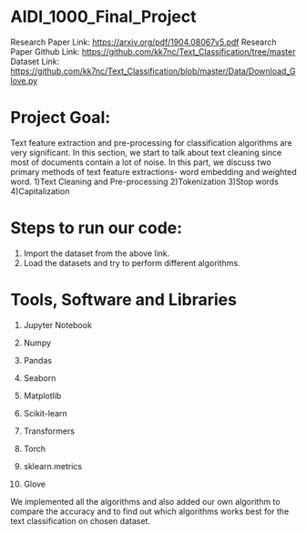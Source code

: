 # AIDI_1000_Final_Project

Research Paper Link: https://arxiv.org/pdf/1904.08067v5.pdf
Research Paper Github Link: https://github.com/kk7nc/Text_Classification/tree/master
Dataset Link: https://github.com/kk7nc/Text_Classification/blob/master/Data/Download_Glove.py

# Project Goal:
Text feature extraction and pre-processing for classification algorithms are very significant. In this section, we start to talk about text cleaning since most of documents contain a lot of noise. In this part, we discuss two primary methods of text feature extractions- word embedding and weighted word.
1)Text Cleaning and Pre-processing
2)Tokenization
3)Stop words
4)Capitalization

# Steps to run our code:
1) Import the dataset from the above link.
2) Load the datasets and try to perform different algorithms.

# Tools, Software and Libraries

  1. Jupyter Notebook

  2. Numpy

  3. Pandas

  4. Seaborn

  5. Matplotlib

  6. Scikit-learn
  
  7. Transformers
  
  8. Torch

  9. sklearn.metrics
      
  10. Glove

We implemented all the algorithms and also added our own algorithm to compare the accuracy and to find out which algorithms works best for the text classification on chosen dataset.

  
